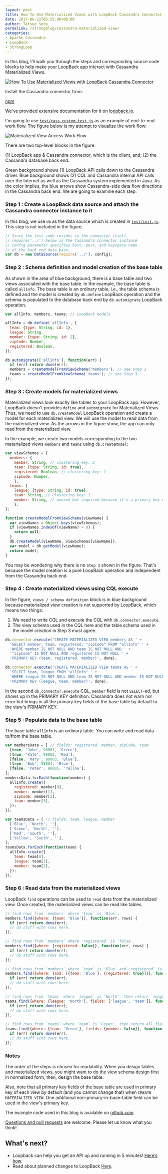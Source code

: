 ```yaml
---
layout: post
title: How To Use Materialized Views with LoopBack Cassandra Connector
date: 2017-06-22T05:55:00+00:00
author: Tetsuo Seto
permalink: /strongblog/cassandra-materialized-view/
categories: 
- Apache Cassandra
- LoopBack
- StrongLoop
---
```


In this blog, I’ll walk you through the steps and corresponding source code blocks to help make your LoopBack app interact with Cassandra Materialized Views.

[![How To Use Materialized Views with LoopBack Cassandra Connector](../blog-assets/2017/04/apache-cassandra.png)](http://cassandra.apache.org/)

Install the Cassandra connector from:

[npm](https://www.npmjs.com/package/loopback-connector-cassandra)
<!--more-->
We've provided extensive documentation for it on [loopback.io](http://loopback.io/doc/en/lb3/Cassandra-connector.html).

I'm going to use [`test/cass.custom.test.js`](https://github.com/strongloop/loopback-connector-cassandra/blob/v1.1.1/test/cass.custom.test.js) as an example of end-to-end work flow. The figure below is my attempt to visualize the work flow:

![Materialized View Access Work Flow](../blog-assets/2017/05/cassandra-materialized-views.png)

There are two top-level blocks in the figure:

(1) LoopBack app & Cassandra connector, which is the client, and;
(2) the Cassandra database back end.

Green background shows (1) LoopBack API calls down to the Cassandra driver. Blue background shows (2) CQL and Cassandra internal API calls over the Internet as well as the Cassandra system implemented in Java. As the color implies, the blue arrows show Cassandra-side data flow directions in the Cassandra back end. We are going to examine each step.

<h3>Step 1 : Create a LoopBack data source and attach the Cassandra connector instance to it</h3>

In this blog, we use `db` as the data source which is created in [`test/init.js`](https://github.com/strongloop/loopback-connector-cassandra/blob/v1.1.1/test/init.js). This step is not included in the figure.

```js
// Since the test code resides in the connector itself,
// require('../') below is the Cassandra connector instance
// config parameter specifies host, post, and keyspace name
// of the back end data base.
var db = new DataSource(require('../'), config);
```

<h3>Step 2 : Schema definition and model creation of the base table</h3>

As shown in the area of blue background, there is a base table and two views associated with the base table. In the example, the base table is called `allInfo`. The base table is an ordinary table, i.e., the table schema is defined and the model is created by `db.define` LoopBack operation and the schema is populated to the database back end by `db.automigrate` LoopBack operation.

```js
var allInfo, members, teams; // LoopBack models

allInfo = db.define('allInfo', {
  team: {type: String, id: 1},
  league: String,
  member: {type: String, id: 2},
  zipCode: Number,
  registered: Boolean,
});

db.automigrate(['allInfo'], function(err) {
  if (err) return done(err);
  members = createModelFromViewSchema('members'); // see Step 3
  teams = createModelFromViewSchema('teams'); // see Step 3
});
```

<h3>Step 3 : Create models for materialized views</h3>

Materialized views look exactly like tables to your LoopBack app. However, LoopBack doesn't provides `define` and `automigrate` for Materialized Views. Thus, we need to use `db.createModel` LoopBack operation and create a model for each materialized view. We will use the model to read data from the materialized view. As the arrows in the figure show, the app can only read from the materialized view.

In the example, we create two models corresponding to the two materialized views `members` and `teams` using `db.createModel`:

```js
var viewSchemas = {
  members: {
    member: String, // clustering key: 2
    team: {type: String, id: true},
    registered: Boolean, // clustering key: 1
    zipCode: Number,
    },
  teams: {
    league: {type: String, id: true},
    team: String, // clustering key: 1
    member: String, // unused but required because it's a primary key of the base table
    },
};

function createModelFromViewSchema(viewName) {
  var viewNames = Object.keys(viewSchemas);
  if (viewNames.indexOf(viewName) < 0) {
    return null;
  }
  db.createModel(viewName, viewSchemas[viewName]);
  var model = db.getModel(viewName);
  return model;
}
```
You may be wondering why there is no `Step 3` shown in the figure. That's because the model creation is a pure LoopBack operation and independent from the Cassandra back end.

<h3>Step 4 : Create materialized views using CQL execute</h3>

In the figure, `views / schema definition` block is in blue background because materialized view creation is not supported by LoopBack, which means two things:

1. We need to write CQL and execute the CQL with `db.connector.execute`.
2. The view schema used in the CQL here and the table schema used in the model creation in Step 3 must agree.

```js
db.connector.execute('CREATE MATERIALIZED VIEW members AS ' +
  'SELECT member, team, registered, "zipCode" FROM "allInfo" ' +
  'WHERE member IS NOT NULL AND team IS NOT NULL AND ' +
  '"zipCode" IS NOT NULL AND registered IS NOT NULL ' +
  'PRIMARY KEY (team, registered, member)', done);

db.connector.execute('CREATE MATERIALIZED VIEW teams AS ' +
  'SELECT team, league FROM "allInfo" ' +
  'WHERE league IS NOT NULL AND team IS NOT NULL AND member IS NOT NULL ' +
  'PRIMARY KEY (league, team, member)', done);
```
In the second `db.connector.execute` CQL, `member` field is not `SELECT`-ed, but shows up in the PRIMARY KEY definition. Cassandra does not warn nor error but brings in all the primary key fields of the base table by default to the view's PRIMARY KEY. 

<h3>Step 5 : Populate data to the base table</h3>

The base table `allInfo` is an ordinary table. You can write and read data to/from the base table.

```js
var membersData = [ // fields: registered, member, zipCode, team
  [true, 'John', 98001, 'Green'],
  [true, 'Kate', 98002, 'Red'],
  [false, 'Mary', 98003, 'Blue'],
  [true, 'Bob', 98004, 'Blue'],
  [false, 'Peter', 98005, 'Yellow'],
];
membersData.forEach(function(member) {
  allInfo.create({
    registered: member[0],
    member: member[1],
    zipCode: member[2],
    team: member[3],
  });
});

var teamsData = [ // fields: team, league, member
  ['Blue', 'North', ''],
  ['Green', 'North', ''],
  ['Red', 'South', ''],
  ['Yellow', 'South', ''],
];
teamsData.forEach(function(team) {
  allInfo.create({
    team: team[0],
    league: team[1],
    member: team[2],
  });
});
```

<h3>Step 6 : Read data from the materialized views</h3>

LoopBack `find` operations can be used to `read` data from the materialized view. Once created, the materialized views can be read like tables.

```js
// find rows from `members` where 'team` is `Blue`.
members.find({where: {team: 'Blue'}}, function(err, rows) {
  if (err) return done(err);
  // do stuff with rows here.
});

// find rows from `members` where 'registered` is `false`.
members.find({where: {registered: false}}, function(err, rows) {
  if (err) return done(err);
  // do stuff with rows here.
});

// find rows from `members` where `team` is 'Blue' and 'registered` is `true`.
members.find({where: {and: [{team: 'Blue'}, {registered: true}]}}, function(err, rows) {
  if (err) return done(err);
  // do stuff with rows here.
});

// find rows from `teams` where `league` is 'North', then return `league` and `team` fields.
teams.find({where: {league: 'North'}, fields: ['league', 'team']}, function(err, rows) {
  if (err) return done(err);
  // do stuff with rows here.
});

// find rows from `teams` where `team` is 'Green', then return all fields but `member`.
teams.find({where: {team: 'Green'}, fields: {member: false}}, function(err, rows) {
  if (err) return done(err);
  // do stuff with rows here.
});
```

<h3>Notes</h3>

The order of the steps is chosen for readability. When you design tables and materialized views, you might want to do the view schema design first in normalized form, then, design the base table.

Also, note that all primary key fields of the base table are used in primary key of each view by default (and you cannot change that) when `CREATE MATERIALIZED VIEW`. One additional non-primary-in-base-table field can be used in the view's primary key.

The example code used in this blog is available on [github.com](https://github.com/strongloop/loopback-connector-cassandra/blob/master/test/cass.custom.test.js).

[Questions and pull requests](https://github.com/strongloop/loopback-connector-cassandra/issues) are welcome. Please let us know what you think!

## What's next?

- Loopback can help you get an API up and running in 5 minutes! [Here’s how](https://developer.ibm.com/apiconnect/2017/03/09/loopback-in-5-minutes/).
- Read about planned changes to LoopBack [Here](https://strongloop.com/strongblog/announcing-loopback-next/).
